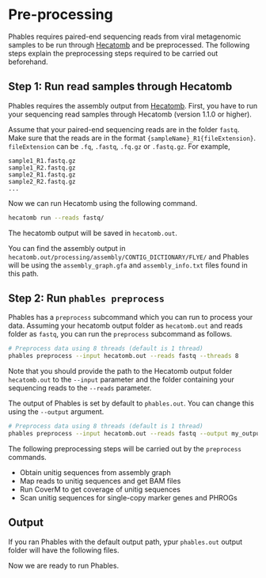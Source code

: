 # Pre-processing

Phables requires paired-end sequencing reads from viral metagenomic samples to be run through [Hecatomb](https://hecatomb.readthedocs.io/en/latest/) and be preprocessed. The following steps explain the preprocessing steps required to be carried out beforehand.


## Step 1: Run read samples through Hecatomb

Phables requires the assembly output from [Hecatomb](https://hecatomb.readthedocs.io/en/latest/). First, you have to run your sequencing read samples through Hecatomb (version 1.1.0 or higher). 

Assume that your paired-end sequencing reads are in the folder `fastq`. Make sure that the reads are in the format `{sampleName}_R1{fileExtension}`. `fileExtension` can be `.fq`, `.fastq`, `.fq.gz` or `.fastq.gz`.  For example,

```
sample1_R1.fastq.gz
sample1_R2.fastq.gz
sample2_R1.fastq.gz
sample2_R2.fastq.gz
...
```

Now we can run Hecatomb using the following command.

```bash
hecatomb run --reads fastq/
```

The hecatomb output will be saved in `hecatomb.out`.

You can find the assembly output in `hecatomb.out/processing/assembly/CONTIG_DICTIONARY/FLYE/` and Phables will be using the `assembly_graph.gfa` and `assembly_info.txt` files found in this path.

## Step 2: Run `phables preprocess`

Phables has a `preprocess` subcommand which you can run to process your data. Assuming your hecatomb output folder as `hecatomb.out` and reads folder as `fastq`, you can run the `preprocess` subcommand as follows.

```bash
# Preprocess data using 8 threads (default is 1 thread)
phables preprocess --input hecatomb.out --reads fastq --threads 8
```

Note that you should provide the path to the Hecatomb output folder `hecatomb.out` to the `--input` parameter and the folder containing your sequencing reads to the `--reads` parameter.

The output of Phables is set by default to `phables.out`. You can change this using the `--output` argument.

```bash
# Preprocess data using 8 threads (default is 1 thread)
phables preprocess --input hecatomb.out --reads fastq --output my_output_folder --threads 8
```

The following preprocessing steps will be carried out by the `preprocess` commands.

* Obtain unitig sequences from assembly graph
* Map reads to unitig sequences and get BAM files
* Run CoverM to get coverage of unitig sequences
* Scan unitig sequences for single-copy marker genes and PHROGs

## Output

If you ran Phables with the default output path, ypur `phables.out` output folder will have the following files.



Now we are ready to run Phables.